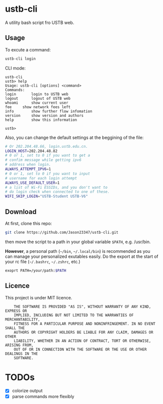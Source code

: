 # ustb-cli
A utility bash script fro USTB web.

## Usage
To excute a command:
```bash
ustb-cli login
```

CLI mode:
```
ustb-cli
ustb> help
Usage: ustb-cli [options] <command>
Commands:
login		login to USTB web
logout		logout of USTB web
whoami		show current user
fee		show network fees left
info		show further flow infomation
version		show version and authors
help		show this information

ustb>
```

Also, you can change the default settings at the beggining of the file:
```bash
# Or 202.204.48.66, login.ustb.edu.cn.
LOGIN_HOST=202.204.48.82
# 0 or 1, set to 0 if you want to get a
# confim message while getting ipv6
# address when login.
ALWAYS_ATTEMPT_IPV6=1
# 0 or 1, set to 0 if you want to input
# username for each login attempt
ALWAYS_USE_DEFAULT_USER=1
# a list of Wi-Fi ESSIDs, and you don't want to
# do login check when connected to one of these.
WIFI_SKIP_LOGIN="USTB-Student USTB-V6"
```

## Download
At first, clone this repo:
```bash
git clone https://github.com/Jason23347/ustb-cli.git
```
then move the script to a path in your global variable `$PATH`, e.g. /usr/bin.

**However**, a personal path (`~/bin`, `~/.local/bin`) is recommended as you can manage your personalized exutables easily. Do the export at the start of your rc file (`~/.bashrc`, `~/.zshrc`, etc.)
```bash
exoprt PATH=/your/path:$PATH
```

## Licence
This project is under MIT licence.

        THE SOFTWARE IS PROVIDED "AS IS", WITHOUT WARRANTY OF ANY KIND, EXPRESS OR
        IMPLIED, INCLUDING BUT NOT LIMITED TO THE WARRANTIES OF MERCHANTABILITY,
        FITNESS FOR A PARTICULAR PURPOSE AND NONINFRINGEMENT. IN NO EVENT SHALL THE
        AUTHORS OR COPYRIGHT HOLDERS BE LIABLE FOR ANY CLAIM, DAMAGES OR OTHER
        LIABILITY, WHETHER IN AN ACTION OF CONTRACT, TORT OR OTHERWISE, ARISING FROM,
        OUT OF OR IN CONNECTION WITH THE SOFTWARE OR THE USE OR OTHER DEALINGS IN THE
        SOFTWARE.

# TODOs

- [x] colorize output
- [x] parse commands more flexibly
